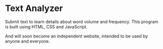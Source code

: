 # Text Analyzer
Submit text to learn details about word volume and frequency. This program is built using HTML, CSS and JavaScript.

And will soon become an independent website, intended to be used by anyone and everyone.
